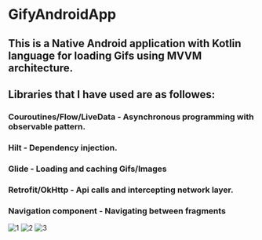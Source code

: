# GifyAndroidApp
## This is a Native Android application with Kotlin language for loading Gifs using MVVM architecture.

## Libraries that I have used are as followes:



 ### Couroutines/Flow/LiveData - Asynchronous programming with observable pattern.
 ### Hilt - Dependency injection.
 ### Glide - Loading and caching Gifs/Images
 ### Retrofit/OkHttp - Api calls and intercepting network layer.
 ### Navigation component - Navigating between fragments
 
 
 
![1](https://user-images.githubusercontent.com/51333944/175575638-c69792ba-ae33-4e3d-8217-7874a69c6f9e.jpg)
![2](https://user-images.githubusercontent.com/51333944/175575687-b5d8c827-0040-4f89-b708-9d30a88a61dc.jpg)
![3](https://user-images.githubusercontent.com/51333944/175575715-2311c86a-4b3c-4deb-a95d-10f2ce9d50dd.jpg)
